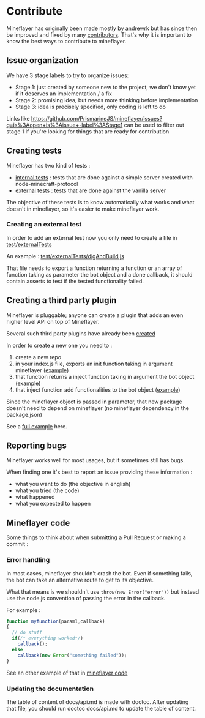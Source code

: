 # Contribute

Mineflayer has originally been made mostly by [andrewrk](http://github.com/andrewrk)
but has since then be improved and fixed by many [contributors](https://github.com/andrewrk/mineflayer/graphs/contributors).
That's why it is important to know the best ways to contribute to mineflayer.

## Issue organization

We have 3 stage labels to try to organize issues:

* Stage 1: just created by someone new to the project, we don't know yet if it deserves an implementation / a fix
* Stage 2: promising idea, but needs more thinking before implementation
* Stage 3: idea is precisely specified, only coding is left to do

Links like https://github.com/PrismarineJS/mineflayer/issues?q=is%3Aopen+is%3Aissue+-label%3AStage1 can be used to filter out stage 1 if you're looking for things that are ready for contribution

## Creating tests
Mineflayer has two kind of tests :

 * [internal tests](test/internalTest.js) : tests that are done against a simple server created with node-minecraft-protocol
 * [external tests](test/externalTests/) : tests that are done against the vanilla server
 
The objective of these tests is to know automatically what works and what doesn't in mineflayer, so it's easier to make mineflayer work.

### Creating an external test

In order to add an external test now you only need to create a file in [test/externalTests](test/externalTests)

An example : [test/externalTests/digAndBuild.js](https://github.com/PrismarineJS/mineflayer/blob/master/test/externalTests/digAndBuild.js)

That file needs to export a function returning a function or an array of function taking as parameter the bot object and a done callback,
 it should contain asserts to test if the tested functionality failed.


## Creating a third party plugin
Mineflayer is pluggable; anyone can create a plugin that adds an even higher level API on top of Mineflayer.

Several such third party plugins have already been [created](https://github.com/andrewrk/mineflayer#third-party-plugins)

In order to create a new one you need to :

1. create a new repo
2. in your index.js file, exports an init function taking in argument mineflayer ([example](https://github.com/andrewrk/mineflayer-navigate/blob/e24cb6a868ce64ae43bea2d035832c15ed01d301/index.js#L18))
3. that function returns a inject function taking in argument the bot object ([example](https://github.com/andrewrk/mineflayer-navigate/blob/e24cb6a868ce64ae43bea2d035832c15ed01d301/index.js#L23))
4. that inject function add functionalities to the bot object ([example](https://github.com/andrewrk/mineflayer-navigate/blob/e24cb6a868ce64ae43bea2d035832c15ed01d301/index.js#L32))

Since the mineflayer object is passed in parameter, that new package doesn't need to depend on mineflayer (no mineflayer dependency in the package.json)

See a [full example](https://github.com/andrewrk/mineflayer-navigate/tree/e24cb6a868ce64ae43bea2d035832c15ed01d301) here.

## Reporting bugs
Mineflayer works well for most usages, but it sometimes still has bugs.

When finding one it's best to report an issue providing these information :

* what you want to do (the objective in english)
* what you tried (the code)
* what happened
* what you expected to happen

## Mineflayer code
Some things to think about when submitting a Pull Request or making a commit :

### Error handling
In most cases, mineflayer shouldn't crash the bot. Even if something fails, the bot can take an alternative route to get to its objective.

What that means is we shouldn't use `throw(new Error("error"))` but instead use the node.js convention of passing the error in the callback.

For example : 

```js
function myfunction(param1,callback)
{
  // do stuff
  if(/* everything worked*/)
    callback();
  else
    callback(new Error("something failed"));
}
```

See an other example of that in [mineflayer code](https://github.com/andrewrk/mineflayer/blob/a8736c4ea473cf1a609c5a29046c0cdad006d429/lib/plugins/bed.js#L10)

### Updating the documentation
The table of content of docs/api.md is made with doctoc. After updating that file, you should run doctoc docs/api.md to update the table of content.
